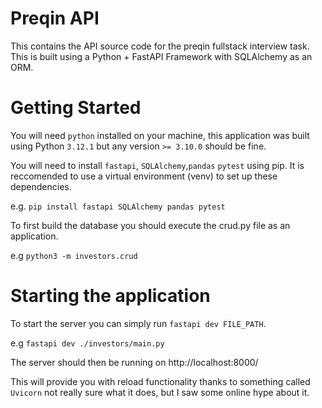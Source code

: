 # Preqin API

This contains the API source code for the preqin fullstack interview task.
This is built using a Python + FastAPI Framework with SQLAlchemy as an ORM.

# Getting Started

You will need `python` installed on your machine, this application was built using Python `3.12.1` but any version `>= 3.10.0` should be fine.

You will need to install `fastapi`, `SQLAlchemy`,`pandas` `pytest` using pip. It is reccomended to use a virtual environment (venv) to set up these dependencies.

e.g. `pip install fastapi SQLAlchemy pandas pytest`

To first build the database you should execute the crud.py file as an application.

e.g `python3 -m investors.crud`

# Starting the application

To start the server you can simply run `fastapi dev FILE_PATH`.

e.g `fastapi dev ./investors/main.py`

The server should then be running on http://localhost:8000/

This will provide you with reload functionality thanks to something called `Uvicorn` not really sure what it does, but I saw some online hype about it.
